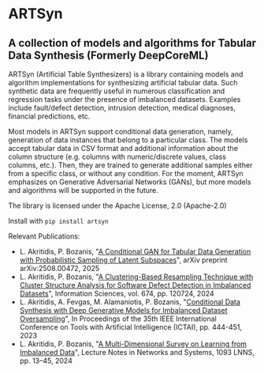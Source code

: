 # ARTSyn
## A collection of models and algorithms for Tabular Data Synthesis (Formerly DeepCoreML)

ARTSyn (Artificial Table Synthesizers) is a library containing models and algorithm implementations for synthesizing
artificial tabular data. Such synthetic data are frequently useful in numerous classification and regression tasks
under the presence of imbalanced datasets. Examples include fault/defect detection, intrusion detection, medical
diagnoses, financial predictions, etc.

Most models in ARTSyn support conditional data generation, namely, generation of data instances that belong to a
particular class. The models accept tabular data in CSV format and additional information about the column structure
(e.g. columns with numeric/discrete values, class columns, etc.). Then, they are trained to generate additional
samples either from a specific class, or without any condition. For the moment, ARTSyn emphasizes on Generative
Adversarial Networks (GANs), but more models and algorithms will be supported in the future.

The library is licensed under the Apache License, 2.0 (Apache-2.0)

Install with `pip install artsyn`

Relevant Publications:

* L. Akritidis, P. Bozanis, "[A Conditional GAN for Tabular Data Generation with Probabilistic Sampling of Latent Subspaces](https://arxiv.org/abs/2508.00472)", arXiv preprint arXiv:2508.00472, 2025
* L. Akritidis, P. Bozanis, "[A Clustering-Based Resampling Technique with Cluster Structure Analysis for Software Defect Detection in Imbalanced Datasets](https://www.sciencedirect.com/science/article/abs/pii/S0020025524006376)", Information Sciences, vol. 674, pp. 120724, 2024
* L. Akritidis, A. Fevgas, M. Alamaniotis, P. Bozanis, "[Conditional Data Synthesis with Deep Generative Models for Imbalanced Dataset Oversampling](https://ieeexplore.ieee.org/document/10356482)", In Proceedings of the 35th IEEE International Conference on Tools with Artificial Intelligence (ICTAI), pp. 444-451, 2023
* L. Akritidis, P. Bozanis, "[A Multi-Dimensional Survey on Learning from Imbalanced Data](https://link.springer.com/chapter/10.1007/978-3-031-67426-6_2)", Lecture Notes in Networks and Systems, 1093 LNNS, pp. 13–45, 2024